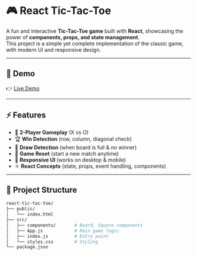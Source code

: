 # 🎮 React Tic-Tac-Toe

A fun and interactive **Tic-Tac-Toe game** built with **React**, showcasing the power of **components, props, and state management**.  
This project is a simple yet complete implementation of the classic game, with modern UI and responsive design.

---

## 🚀 Demo
👉 [Live Demo](https://divyeshh-25.github.io/react-tic-tac-toe/)

---

## ⚡ Features
- 🎲 **2-Player Gameplay** (X vs O)  
- 🏆 **Win Detection** (row, column, diagonal check)  
- 🤝 **Draw Detection** (when board is full & no winner)  
- 🔄 **Game Reset** (start a new match anytime)  
- 🎨 **Responsive UI** (works on desktop & mobile)  
- ⚛️ **React Concepts** (state, props, event handling, components)  

---

## 📂 Project Structure
```bash
react-tic-tac-toe/
├── public/
│   └── index.html
├── src/
│   ├── components/       # Board, Square components
│   ├── App.js            # Main game logic
│   ├── index.js          # Entry point
│   └── styles.css        # Styling
└── package.json
